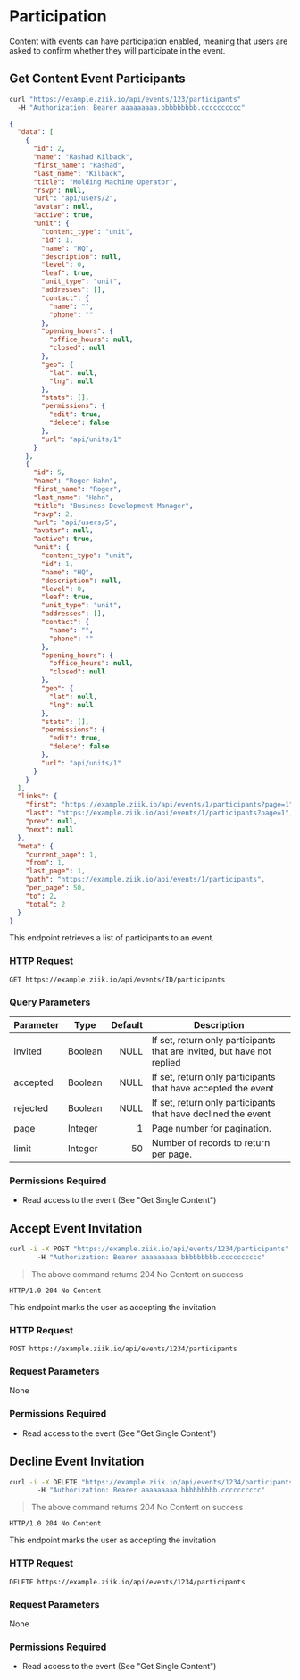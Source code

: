 # Participation
Content with events can have participation enabled, meaning that users are asked to confirm whether they will participate in the event.

## Get Content Event Participants
```bash
curl "https://example.ziik.io/api/events/123/participants"
  -H "Authorization: Bearer aaaaaaaaa.bbbbbbbbb.cccccccccc"
```

```json
{
  "data": [
    {
      "id": 2,
      "name": "Rashad Kilback",
      "first_name": "Rashad",
      "last_name": "Kilback",
      "title": "Molding Machine Operator",
      "rsvp": null,
      "url": "api/users/2",
      "avatar": null,
      "active": true,
      "unit": {
        "content_type": "unit",
        "id": 1,
        "name": "HQ",
        "description": null,
        "level": 0,
        "leaf": true,
        "unit_type": "unit",
        "addresses": [],
        "contact": {
          "name": "",
          "phone": ""
        },
        "opening_hours": {
          "office_hours": null,
          "closed": null
        },
        "geo": {
          "lat": null,
          "lng": null
        },
        "stats": [],
        "permissions": {
          "edit": true,
          "delete": false
        },
        "url": "api/units/1"
      }
    },
    {
      "id": 5,
      "name": "Roger Hahn",
      "first_name": "Roger",
      "last_name": "Hahn",
      "title": "Business Development Manager",
      "rsvp": 2,
      "url": "api/users/5",
      "avatar": null,
      "active": true,
      "unit": {
        "content_type": "unit",
        "id": 1,
        "name": "HQ",
        "description": null,
        "level": 0,
        "leaf": true,
        "unit_type": "unit",
        "addresses": [],
        "contact": {
          "name": "",
          "phone": ""
        },
        "opening_hours": {
          "office_hours": null,
          "closed": null
        },
        "geo": {
          "lat": null,
          "lng": null
        },
        "stats": [],
        "permissions": {
          "edit": true,
          "delete": false
        },
        "url": "api/units/1"
      }
    }
  ],
  "links": {
    "first": "https://example.ziik.io/api/events/1/participants?page=1",
    "last": "https://example.ziik.io/api/events/1/participants?page=1",
    "prev": null,
    "next": null
  },
  "meta": {
    "current_page": 1,
    "from": 1,
    "last_page": 1,
    "path": "https://example.ziik.io/api/events/1/participants",
    "per_page": 50,
    "to": 2,
    "total": 2
  }
}
```
This endpoint retrieves a list of participants to an event.

### HTTP Request

`GET https://example.ziik.io/api/events/ID/participants`

### Query Parameters

Parameter | Type | Default | Description
--------- | ---- | ------: | -----------
invited | Boolean | NULL | If set, return only participants that are invited, but have not replied
accepted | Boolean | NULL | If set, return only participants that have accepted the event
rejected | Boolean | NULL | If set, return only participants that have declined the event
page | Integer | 1 | Page number for pagination.
limit | Integer | 50 | Number of records to return per page.

### Permissions Required

* Read access to the event (See "Get Single Content")

## Accept Event Invitation
```bash
curl -i -X POST "https://example.ziik.io/api/events/1234/participants"
       -H "Authorization: Bearer aaaaaaaaa.bbbbbbbbb.cccccccccc"
```

> The above command returns 204 No Content on success

```http
HTTP/1.0 204 No Content
```

This endpoint marks the user as accepting the invitation

### HTTP Request

`POST https://example.ziik.io/api/events/1234/participants`

### Request Parameters

None

### Permissions Required

* Read access to the event (See "Get Single Content")

## Decline Event Invitation
```bash
curl -i -X DELETE "https://example.ziik.io/api/events/1234/participants"
       -H "Authorization: Bearer aaaaaaaaa.bbbbbbbbb.cccccccccc"
```

> The above command returns 204 No Content on success

```http
HTTP/1.0 204 No Content
```

This endpoint marks the user as accepting the invitation

### HTTP Request

`DELETE https://example.ziik.io/api/events/1234/participants`

### Request Parameters

None

### Permissions Required

* Read access to the event (See "Get Single Content")
